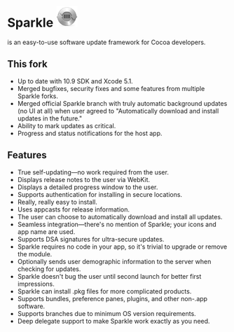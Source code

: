 # Sparkle <img src="Sparkle.png" width=48 height=48 alt="">
is an easy-to-use software update framework for Cocoa developers.

## This fork

* Up to date with 10.9 SDK and Xcode 5.1.
* Merged bugfixes, security fixes and some features from multiple Sparkle forks.
* Merged official Sparkle branch with truly automatic background updates (no UI at all) when user agreed to "Automatically download and install updates in the future."
* Ability to mark updates as critical.
* Progress and status notifications for the host app.

## Features

* True self-updating—no work required from the user.
* Displays release notes to the user via WebKit.
* Displays a detailed progress window to the user.
* Supports authentication for installing in secure locations.
* Really, really easy to install.
* Uses appcasts for release information.
* The user can choose to automatically download and install all updates.
* Seamless integration—there's no mention of Sparkle; your icons and app name are used.
* Supports DSA signatures for ultra-secure updates.
* Sparkle requires no code in your app, so it's trivial to upgrade or remove the module.
* Optionally sends user demographic information to the server when checking for updates.
* Sparkle doesn't bug the user until second launch for better first impressions.
* Sparkle can install .pkg files for more complicated products.
* Supports bundles, preference panes, plugins, and other non-.app software.
* Supports branches due to minimum OS version requirements.
* Deep delegate support to make Sparkle work exactly as you need.
